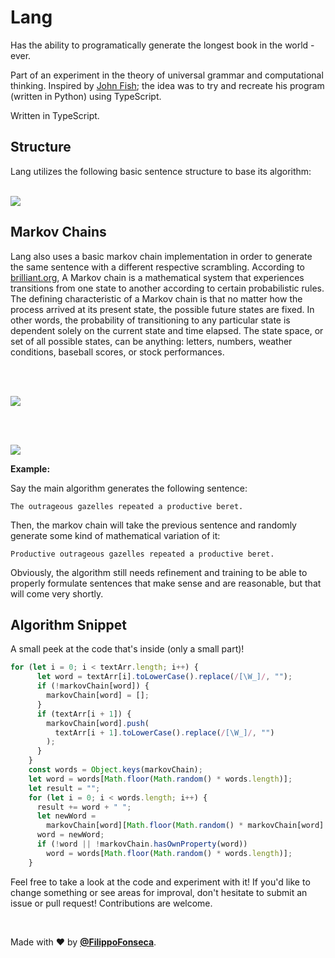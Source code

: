 # Lang

Has the ability to programatically generate the longest book in the world - ever.

Part of an experiment in the theory of universal grammar and computational thinking. Inspired by [John Fish](https://www.github.com/johnafish); the idea was to try and recreate his program (written in Python) using TypeScript.

Written in TypeScript.

## Structure

Lang utilizes the following basic sentence structure to base its algorithm:

<br />

<kbd>
<img src="https://i.ibb.co/CtTSt4j/Untitled-Diagram.png" />
</kbd>

<br />

## Markov Chains

Lang also uses a basic markov chain implementation in order to generate the same sentence with a different respective scrambling. According to [brilliant.org](https://www.brilliant.org), A Markov chain is a mathematical system that experiences transitions from one state to another according to certain probabilistic rules. The defining characteristic of a Markov chain is that no matter how the process arrived at its present state, the possible future states are fixed. In other words, the probability of transitioning to any particular state is dependent solely on the current state and time elapsed. The state space, or set of all possible states, can be anything: letters, numbers, weather conditions, baseball scores, or stock performances.

<br></br>

<kbd>
<img src="https://i.ibb.co/k5ryqZ6/Screen-Shot-2020-12-04-at-08-42-58.png" />
</kbd>

<br></br>

<kbd>
<img src="https://i.ibb.co/3pkwGW0/Screen-Shot-2020-12-04-at-08-43-39.png" />
</kbd>


**Example:**

Say the main algorithm generates the following sentence:

```
The outrageous gazelles repeated a productive beret.
```

Then, the markov chain will take the previous sentence and randomly generate some kind of mathematical variation of it:

```
Productive outrageous gazelles repeated a productive beret. 
```

Obviously, the algorithm still needs refinement and training to be able to properly formulate sentences that make sense and are reasonable, but that will come very shortly.

## Algorithm Snippet

A small peek at the code that's inside (only a small part)!

```ts
for (let i = 0; i < textArr.length; i++) {
      let word = textArr[i].toLowerCase().replace(/[\W_]/, "");
      if (!markovChain[word]) {
        markovChain[word] = [];
      }
      if (textArr[i + 1]) {
        markovChain[word].push(
          textArr[i + 1].toLowerCase().replace(/[\W_]/, "")
        );
      }
    }
    const words = Object.keys(markovChain);
    let word = words[Math.floor(Math.random() * words.length)];
    let result = "";
    for (let i = 0; i < words.length; i++) {
      result += word + " ";
      let newWord =
        markovChain[word][Math.floor(Math.random() * markovChain[word].length)];
      word = newWord;
      if (!word || !markovChain.hasOwnProperty(word))
        word = words[Math.floor(Math.random() * words.length)];
    }
```

Feel free to take a look at the code and experiment with it! If you'd like to change something or see areas for improval, don't hesitate to submit an issue or pull request! Contributions are welcome.

<br />

Made with ❤️ by [**@FilippoFonseca**](https://www.twitter.com/filippofonseca).
